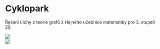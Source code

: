 # Cyklopark
Řešení úlohy z teorie grafů z Hejného učebnice matematiky pro 3. stupeň ZŠ

<img src="cyklopark/blob/main/zadani1.jpg" /><br />
<img src="cyklopark/blob/main/zadani2.jpg" />
